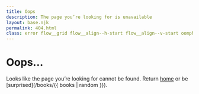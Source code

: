 ```yaml
---
title: Oops
description: The page you’re looking for is unavailable
layout: base.njk
permalink: 404.html
class: error flow__grid flow__align--h-start flow__align--v-start oomph__v--l padding__all--l
---
```


# Oops…

Looks like the page you’re looking for cannot be found. Return [home](/) or be [surprised](/books/{{ books | random }}).
